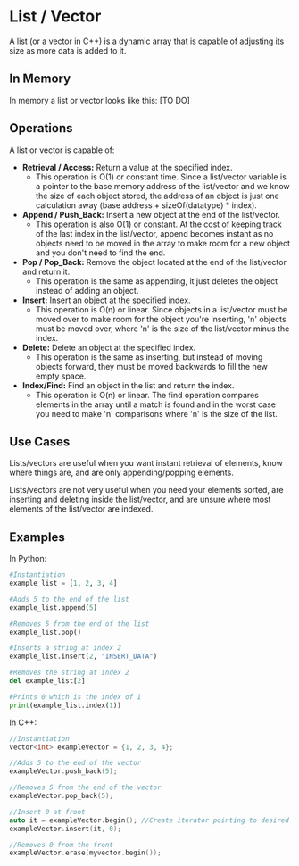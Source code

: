 # List / Vector

A list (or a vector in C++) is a dynamic array that is capable of adjusting its size as more data is added to it.

## In Memory

In memory a list or vector looks like this: \[TO DO\]

## Operations

A list or vector is capable of:

* **Retrieval / Access:** Return a value at the specified index.
    * This operation is O(1) or constant time. Since a list/vector variable is a pointer to the base memory address of the list/vector and we know the size of each object stored, the address of an object is just one calculation away (base address + sizeOf(datatype) * index).
* **Append / Push_Back:** Insert a new object at the end of the list/vector.
    * This operation is also O(1) or constant. At the cost of keeping track of the last index in the list/vector, append becomes instant as no objects need to be moved in the array to make room for a new object and you don't need to find the end.
* **Pop / Pop_Back:** Remove the object located at the end of the list/vector and return it.
    * This operation is the same as appending, it just deletes the object instead of adding an object.
* **Insert:** Insert an object at the specified index.
    * This operation is O(n) or linear. Since objects in a list/vector must be moved over to make room for the object you're inserting, 'n' objects must be moved over, where 'n' is the size of the list/vector minus the index.
* **Delete:** Delete an object at the specified index.
    * This operation is the same as inserting, but instead of moving objects forward, they must be moved backwards to fill the new empty space.
* **Index/Find:** Find an object in the list and return the index.
    * This operation is O(n) or linear. The find operation compares elements in the array until a match is found and in the worst case you need to make 'n' comparisons where 'n' is the size of the list.

## Use Cases

Lists/vectors are useful when you want instant retrieval of elements, know where things are, and are only appending/popping elements.

Lists/vectors are not very useful when you need your elements sorted, are inserting and deleting inside the list/vector, and are unsure where most elements of the list/vector are indexed.

## Examples

In Python:

```python
#Instantiation
example_list = [1, 2, 3, 4]

#Adds 5 to the end of the list
example_list.append(5)

#Removes 5 from the end of the list
example_list.pop()

#Inserts a string at index 2
example_list.insert(2, "INSERT_DATA")

#Removes the string at index 2
del example_list[2]

#Prints 0 which is the index of 1
print(example_list.index(1))
```

In C++:

```C++
//Instantiation
vector<int> exampleVector = {1, 2, 3, 4};

//Adds 5 to the end of the vector
exampleVector.push_back(5);

//Removes 5 from the end of the vector
exampleVector.pop_back(5);

//Insert 0 at front
auto it = exampleVector.begin(); //Create iterator pointing to desired index
exampleVector.insert(it, 0);

//Removes 0 from the front
exampleVector.erase(myvector.begin());
```
